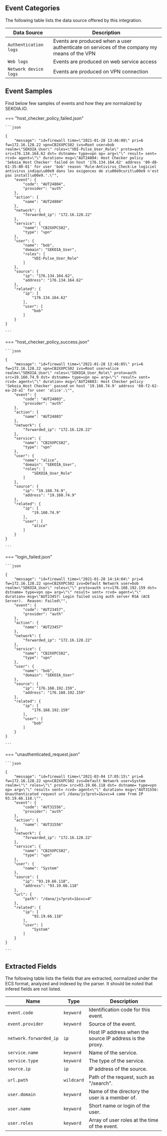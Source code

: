 
## Event Categories


The following table lists the data source offered by this integration.

| Data Source | Description                          |
| ----------- | ------------------------------------ |
| `Authentication logs` | Events are produced when a user authenticate on services of the company my means of the VPN |
| `Web logs` | Events are produced on web service access |
| `Network device logs` | Events are produced on VPN connection |








## Event Samples

Find below few samples of events and how they are normalized by SEKOIA.IO.


=== "host_checker_policy_failed.json"

    ```json
	
    {
        "message": "id=firewall time=\"2021-01-28 13:46:08\" pri=6 fw=172.16.128.22 vpn=CB2XXPCS02 ivs=Root user=bob realm=\"SEKOIA_User\" roles=\"VDI-Pulse_User_Role\" proto=auth src=176.134.164.62 dst= dstname= type=vpn op= arg=\"\" result= sent= rcvd= agent=\"\" duration= msg=\"AUT24804: Host Checker policy 'Sekoia_Host Checker' failed on host '176.134.164.62' address '00-d8-61-35-80-81' for user 'bob' reason 'Rule-Antivirus_Check:Le logiciel antivirus indiqu\u00e9 dans les exigences de s\u00e9curit\u00e9 n'est pas install\u00e9.'.\"",
        "event": {
            "code": "AUT24804",
            "provider": "auth"
        },
        "action": {
            "name": "AUT24804"
        },
        "network": {
            "forwarded_ip": "172.16.128.22"
        },
        "service": {
            "name": "CB2XXPCS02",
            "type": "vpn"
        },
        "user": {
            "name": "bob",
            "domain": "SEKOIA_User",
            "roles": [
                "VDI-Pulse_User_Role"
            ]
        },
        "source": {
            "ip": "176.134.164.62",
            "address": "176.134.164.62"
        },
        "related": {
            "ip": [
                "176.134.164.62"
            ],
            "user": [
                "bob"
            ]
        }
    }
    	
	```


=== "host_checker_policy_success.json"

    ```json
	
    {
        "message": "id=firewall time=\"2021-01-28 13:46:05\" pri=6 fw=172.16.128.22 vpn=CB2XXPCS02 ivs=Root user=alice realm=\"SEKOIA_User\" roles=\"SEKOIA_User_Role\" proto=auth src=19.160.74.9 dst= dstname= type=vpn op= arg=\"\" result= sent= rcvd= agent=\"\" duration= msg=\"AUT24803: Host Checker policy 'Sekoia_Host Checker' passed on host '19.160.74.9' address '60-f2-62-ea-2d-a1' for user 'alice'.\"",
        "event": {
            "code": "AUT24803",
            "provider": "auth"
        },
        "action": {
            "name": "AUT24803"
        },
        "network": {
            "forwarded_ip": "172.16.128.22"
        },
        "service": {
            "name": "CB2XXPCS02",
            "type": "vpn"
        },
        "user": {
            "name": "alice",
            "domain": "SEKOIA_User",
            "roles": [
                "SEKOIA_User_Role"
            ]
        },
        "source": {
            "ip": "19.160.74.9",
            "address": "19.160.74.9"
        },
        "related": {
            "ip": [
                "19.160.74.9"
            ],
            "user": [
                "alice"
            ]
        }
    }
    	
	```


=== "login_failed.json"

    ```json
	
    {
        "message": "id=firewall time=\"2021-01-28 14:14:04\" pri=6 fw=172.16.128.22 vpn=CB2XXPCS02 ivs=Default Network user=bob realm=\"SEKOIA_User\" roles=\"\" proto=auth src=176.168.192.159 dst= dstname= type=vpn op= arg=\"\" result= sent= rcvd= agent=\"\" duration= msg=\"AUT23457: Login failed using auth server RSA (ACE Server).  Reason: Failed\"",
        "event": {
            "code": "AUT23457",
            "provider": "auth"
        },
        "action": {
            "name": "AUT23457"
        },
        "network": {
            "forwarded_ip": "172.16.128.22"
        },
        "service": {
            "name": "CB2XXPCS02",
            "type": "vpn"
        },
        "user": {
            "name": "bob",
            "domain": "SEKOIA_User"
        },
        "source": {
            "ip": "176.168.192.159",
            "address": "176.168.192.159"
        },
        "related": {
            "ip": [
                "176.168.192.159"
            ],
            "user": [
                "bob"
            ]
        }
    }
    	
	```


=== "unauthenticated_request.json"

    ```json
	
    {
        "message": "id=firewall time=\"2021-03-04 17:05:15\" pri=6 fw=172.16.128.22 vpn=CB2XXPCS02 ivs=Default Network user=System realm=\"\" roles=\"\" proto= src=93.19.66.118 dst= dstname= type=vpn op= arg=\"\" result= sent= rcvd= agent=\"\" duration= msg=\"AUT31556: Unauthenticated request url /dana/js?prot=1&svc=4 came from IP 93.19.66.118.\"",
        "event": {
            "code": "AUT31556",
            "provider": "auth"
        },
        "action": {
            "name": "AUT31556"
        },
        "network": {
            "forwarded_ip": "172.16.128.22"
        },
        "service": {
            "name": "CB2XXPCS02",
            "type": "vpn"
        },
        "user": {
            "name": "System"
        },
        "source": {
            "ip": "93.19.66.118",
            "address": "93.19.66.118"
        },
        "url": {
            "path": "/dana/js?prot=1&svc=4"
        },
        "related": {
            "ip": [
                "93.19.66.118"
            ],
            "user": [
                "System"
            ]
        }
    }
    	
	```





## Extracted Fields

The following table lists the fields that are extracted, normalized under the ECS format, analyzed and indexed by the parser. It should be noted that infered fields are not listed.

| Name | Type | Description                |
| ---- | ---- | ---------------------------|
|`event.code` | `keyword` | Identification code for this event. |
|`event.provider` | `keyword` | Source of the event. |
|`network.forwarded_ip` | `ip` | Host IP address when the source IP address is the proxy. |
|`service.name` | `keyword` | Name of the service. |
|`service.type` | `keyword` | The type of the service. |
|`source.ip` | `ip` | IP address of the source. |
|`url.path` | `wildcard` | Path of the request, such as "/search". |
|`user.domain` | `keyword` | Name of the directory the user is a member of. |
|`user.name` | `keyword` | Short name or login of the user. |
|`user.roles` | `keyword` | Array of user roles at the time of the event. |

